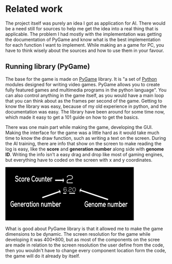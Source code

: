 # Related work

The project itself was purely an idea I got as application for AI. There would be a need still for sources to help me get the idea into a real thing that is applicable. The problem I had mostly with the implementation was getting the documentation of PyGame and know what is the best implementation for each function I want to implement. While making an a game for PC, you have to think wisely about the sources and how to use them in your favour.



## Running library (PyGame)

The base for the game is made on [PyGame](https://www.pygame.org/wiki/about) library. It is "a set of [Python](http://www.python.org/) modules designed for writing video games. PyGame allows you to create fully featured games and multimedia programs in the python language". You can also control anything in the game itself, as you would have a main loop that you can think about as the frames per second of the game. Getting to know the library was easy, because of my old experience in python, and the documentation was easy. The library have been around for some time now, which made it easy to get a 101 guide on how to get the basics.



There was one main part while making the game, developing the GUI. Making the interface for the game was a little hard as it would take much time to know the draw function, such as writing a text on the screen. During the AI training, there are info that show on the screen to make reading the log is easy, like the **score** and **generation number** along side with **genome ID**. Writing the info isn't a easy drag and drop like most of gaming engines, but everything have to coded on the screen with x and y coordinates.

![scoreFrame](./usedImages/scoreFrame.jpg)

What is good about PyGame library is that it allowed me to make the game dimensions to be dynamic. The screen resolution for the game while developing it was 400*800, but as most of the components on the scree are made in relation to the screen resolution the user define from the code, then you wouldn't have to change every component location form the code, the game will do it already by itself. 


